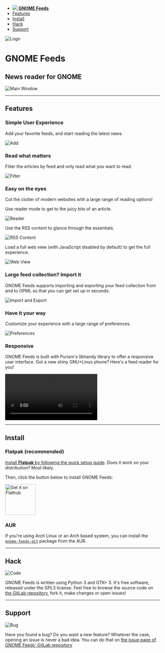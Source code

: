 <nav>

- [<span>![](./logo-symbolic.svg) **GNOME Feeds**</span>](#)
- [Features](#features)
- [Install](#install)
- [Hack](#hack)
- [Support](#support)

</nav>

<!--@MARGIN@-->

![Logo](logo.svg)

# GNOME Feeds

## News reader for GNOME

![Main Window](screenshots/mainwindow.png)

---

## Features

### Simple User Experience

Add your favorite feeds, and start reading the latest news.

![Add](screenshots/add_feed.png)

### Read what matters

Filter the articles by feed and only read what you want to read.

![Filter](screenshots/filter.png)

### Easy on the eyes

Cut the clutter of modern websites with a large range of reading options!

Use reader mode to get to the juicy bits of an article.

![Reader](screenshots/reader.png)

Use the RSS content to glance through the essentials.

![RSS Content](screenshots/rss_content.png)

Load a full web view (with JavaScript disabled by default) to get the full experience.

![Web View](screenshots/webview.png)

### Large feed collection? Import it

GNOME Feeds supports importing and exporting your feed collection from and to OPML so that you can get set up in seconds.

![Import and Export](screenshots/import_export.png)

### Have it your way

Customize your experience with a large range of preferences.

![Preferences](screenshots/preferences.png)

### Responsive

GNOME Feeds is built with Purism's libhandy library to offer a responsive user interface. Got a new shiny GNU+Linux phone? Here's a feed reader for you!

<video autoplay mute controls loop>
    <source src="screenshots/responsive_demo.mp4" type="video/mp4" />
</video>

---

## Install

### Flatpak (recommended)

[Install **Flatpak** by following the quick setup guide](https://flatpak.org/setup/). Does it work on your distribution? Most likely.

Then, click the button below to install GNOME Feeds:

<a href="https://flathub.org/apps/details/org.gabmus.gnome-feeds"><img src="https://raw.githubusercontent.com/flatpak-design-team/flathub-mockups/master/assets/download-button/download.svg?sanitize=true" height="100" alt="Get it on Flathub" /></a>

### AUR

If you're using Arch Linux or an Arch based system, you can install the [`gnome-feeds-git`](https://aur.archlinux.org/packages/gnome-feeds-git/) package from the AUR.

---

## Hack

![Code](icons/code.svg)

GNOME Feeds is written using Python 3 and GTK+ 3. It's free software, released under the GPL3 license. Feel free to browse the source code on [the GitLab repository](https://gitlab.com/gabmus/gnome-feeds), fork it, make changes or open issues!

---

## Support

![Bug](icons/bug.svg)

Have you found a bug? Do you want a new feature? Whatever the case, opening an issue is never a bad idea. You can do that on [the issue page of GNOME Feeds' GitLab repository](https://gitlab.com/gabmus/gnome-feeds/issues)
